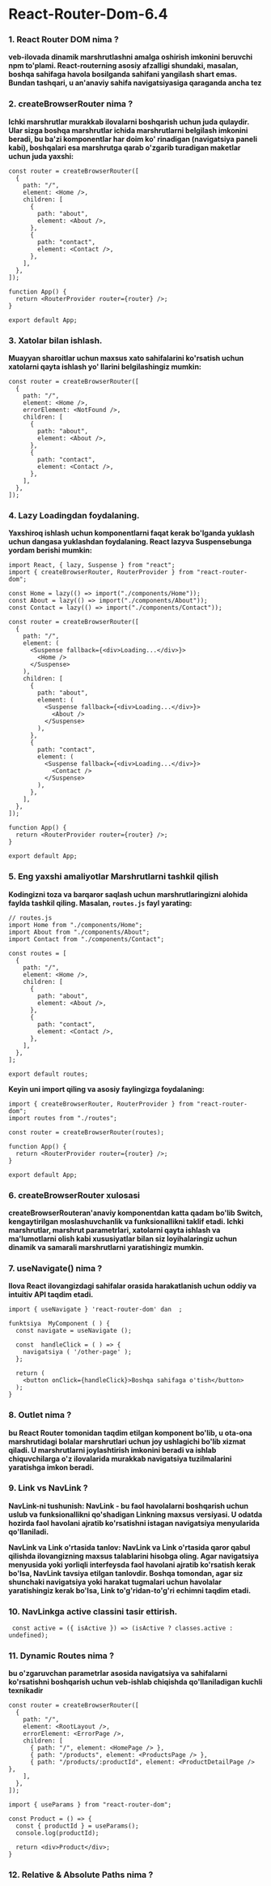# React-Router-Dom-6.4### 1. React Router DOM nima ?**veb-ilovada dinamik marshrutlashni amalga oshirish imkonini beruvchi npm to'plami.React-routerning asosiy afzalligi shundaki, masalan, boshqa sahifaga havola bosilganda sahifaniyangilash shart emas. Bundan tashqari, u an'anaviy sahifa navigatsiyasiga qaraganda ancha tez**### 2. createBrowserRouter nima ?**Ichki marshrutlar murakkab ilovalarni boshqarish uchun juda qulaydir. Ular sizga boshqamarshrutlar ichida marshrutlarni belgilash imkonini beradi, bu ba'zi komponentlar har doim ko'rinadigan (navigatsiya paneli kabi), boshqalari esa marshrutga qarab o'zgarib turadigan maketlaruchun juda yaxshi:**```const router = createBrowserRouter([  {    path: "/",    element: <Home />,    children: [      {        path: "about",        element: <About />,      },      {        path: "contact",        element: <Contact />,      },    ],  },]);function App() {  return <RouterProvider router={router} />;}export default App;```### 3. Xatolar bilan ishlash.**Muayyan sharoitlar uchun maxsus xato sahifalarini ko'rsatish uchun xatolarni qayta ishlash yo'llarini belgilashingiz mumkin:**```const router = createBrowserRouter([  {    path: "/",    element: <Home />,    errorElement: <NotFound />,    children: [      {        path: "about",        element: <About />,      },      {        path: "contact",        element: <Contact />,      },    ],  },]);```### 4. Lazy Loadingdan foydalaning.**Yaxshiroq ishlash uchun komponentlarni faqat kerak bo'lganda yuklash uchun dangasa yuklashdanfoydalaning. React lazyva Suspensebunga yordam berishi mumkin:**```import React, { lazy, Suspense } from "react";import { createBrowserRouter, RouterProvider } from "react-router-dom";const Home = lazy(() => import("./components/Home"));const About = lazy(() => import("./components/About"));const Contact = lazy(() => import("./components/Contact"));const router = createBrowserRouter([  {    path: "/",    element: (      <Suspense fallback={<div>Loading...</div>}>        <Home />      </Suspense>    ),    children: [      {        path: "about",        element: (          <Suspense fallback={<div>Loading...</div>}>            <About />          </Suspense>        ),      },      {        path: "contact",        element: (          <Suspense fallback={<div>Loading...</div>}>            <Contact />          </Suspense>        ),      },    ],  },]);function App() {  return <RouterProvider router={router} />;}export default App;```### 5. Eng yaxshi amaliyotlar Marshrutlarni tashkil qilish**Kodingizni toza va barqaror saqlash uchun marshrutlaringizni alohida faylda tashkil qiling.Masalan, `routes.js` fayl yarating:**```// routes.jsimport Home from "./components/Home";import About from "./components/About";import Contact from "./components/Contact";const routes = [  {    path: "/",    element: <Home />,    children: [      {        path: "about",        element: <About />,      },      {        path: "contact",        element: <Contact />,      },    ],  },];export default routes;```**Keyin uni import qiling va asosiy faylingizga foydalaning:**```import { createBrowserRouter, RouterProvider } from "react-router-dom";import routes from "./routes";const router = createBrowserRouter(routes);function App() {  return <RouterProvider router={router} />;}export default App;```### 6. createBrowserRouter xulosasi**createBrowserRouteran'anaviy komponentdan katta qadam bo'lib Switch, kengaytirilganmoslashuvchanlik va funksionallikni taklif etadi. Ichki marshrutlar, marshrut parametrlari,xatolarni qayta ishlash va ma'lumotlarni olish kabi xususiyatlar bilan siz loyihalaringiz uchundinamik va samarali marshrutlarni yaratishingiz mumkin.**### 7. useNavigate() nima ?**Ilova React ilovangizdagi sahifalar orasida harakatlanish uchun oddiy va intuitiv API taqdim etadi.**```import { useNavigate } 'react-router-dom' dan  ;funktsiya  MyComponent ( ) {   const navigate = useNavigate ();   const  handleClick = ( ) => {     navigatsiya ( '/other-page' );   };   return (     <button onClick={handleClick}>Boshqa sahifaga o'tish</button>   ); }```### 8. Outlet nima ?**bu React Router tomonidan taqdim etilgan komponent bo'lib, u ota-ona marshrutidagi bolalar marshrutlari uchun joy ushlagichi bo'lib xizmat qiladi. U marshrutlarni joylashtirish imkonini beradi va ishlab chiquvchilarga o'z ilovalarida murakkab navigatsiya tuzilmalarini yaratishga imkon beradi.**### 9. Link vs NavLink ?**NavLink-ni tushunish: NavLink - bu faol havolalarni boshqarish uchun uslub va funksionallikni qo'shadigan Linkning maxsus versiyasi. U odatda hozirda faol havolani ajratib ko'rsatishni istagan navigatsiya menyularida qo'llaniladi.****NavLink va Link o'rtasida tanlov: NavLink va Link o'rtasida qaror qabul qilishda ilovangizning maxsus talablarini hisobga oling. Agar navigatsiya menyusida yoki yorliqli interfeysda faol havolani ajratib ko'rsatish kerak bo'lsa, NavLink tavsiya etilgan tanlovdir. Boshqa tomondan, agar siz shunchaki navigatsiya yoki harakat tugmalari uchun havolalar yaratishingiz kerak bo'lsa, Link to'g'ridan-to'g'ri echimni taqdim etadi.**### 10. NavLinkga active classini tasir ettirish.``` const active = ({ isActive }) => (isActive ? classes.active : undefined);```### 11. Dynamic Routes nima ?**bu o'zgaruvchan parametrlar asosida navigatsiya va sahifalarni ko'rsatishni boshqarish uchun veb-ishlab chiqishda qo'llaniladigan kuchli texnikadir**```const router = createBrowserRouter([  {    path: "/",    element: <RootLayout />,    errorElement: <ErrorPage />,    children: [      { path: "/", element: <HomePage /> },      { path: "/products", element: <ProductsPage /> },      { path: "/products/:productId", element: <ProductDetailPage /> },    ],  },]);``````import { useParams } from "react-router-dom";const Product = () => {  const { productId } = useParams();  console.log(productId);    return <div>Product</div>;}```### 12. Relative & Absolute Paths nima ?